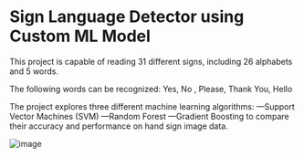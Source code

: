 # Sign Language Detector using Custom ML Model

This project is capable of reading 31 different signs, including 26 alphabets and 5 words.

The following words can be recognized: Yes, No , Please, Thank You, Hello

The project explores three different machine learning algorithms:
—Support Vector Machines (SVM)
—Random Forest
—Gradient Boosting
to compare their accuracy and performance on hand sign image data.

![image](https://github.com/user-attachments/assets/f64f04ef-6f7b-4262-944e-f00ed95da488)


